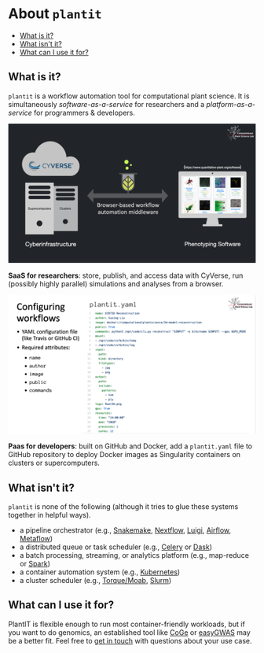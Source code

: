 # About `plantit`

<!-- START doctoc generated TOC please keep comment here to allow auto update -->
<!-- DON'T EDIT THIS SECTION, INSTEAD RE-RUN doctoc TO UPDATE -->


- [What is it?](#what-is-it)
- [What isn't it?](#what-isnt-it)
- [What can I use it for?](#what-can-i-use-it-for)

<!-- END doctoc generated TOC please keep comment here to allow auto update -->

## What is it?

`plantit` is a workflow automation tool for computational plant science. It is simultaneously *software-as-a-service* for researchers and a *platform-as-a-service* for programmers & developers.

![Researchers](../../media/p1.png)

**SaaS for researchers**: store, publish, and access data with CyVerse, run (possibly highly parallel) simulations and analyses from a browser.

![Developers](../../media/p2.png)

**Paas for developers**: built on GitHub and Docker, add a `plantit.yaml` file to GitHub repository to deploy Docker images as Singularity containers on clusters or supercomputers.

## What isn't it?

`plantit` is none of the following (although it tries to glue these systems together in helpful ways).

- a pipeline orchestrator (e.g., [Snakemake](https://snakemake.readthedocs.io/en/stable/), [Nextflow](https://www.nextflow.io/), [Luigi](https://luigi.readthedocs.io/en/stable/), [Airflow](https://airflow.apache.org/), [Metaflow](https://metaflow.org/))
- a distributed queue or task scheduler (e.g., [Celery](https://docs.celeryproject.org/en/stable/index.html) or [Dask](https://dask.org/))
- a batch processing, streaming, or analytics platform (e.g., map-reduce or [Spark](https://spark.apache.org/))
- a container automation system (e.g., [Kubernetes](https://kubernetes.io/))
- a cluster scheduler (e.g., [Torque/Moab](https://adaptivecomputing.com/cherry-services/torque-resource-manager/), [Slurm](https://slurm.schedmd.com/overview.html))

## What can I use it for?

PlantIT is flexible enough to run most container-friendly workloads, but if you want to do genomics, an established tool like [CoGe](https://genomevolution.org/CoGe/) or [easyGWAS](https://easygwas.ethz.ch/) may be a better fit. Feel free to [get in touch](https://github.com/Computational-Plant-Science/plantit/discussions) with questions about your use case.

